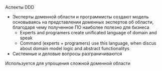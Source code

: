 Аспекты DDD
- Эксперты доменной области и программисты создают модель основываясь на представлении доменных экспертов об области, благодаря чему полученное ПО наиболее полезно для бизнеса
	- Experts and programers create unificated language of domain and speak
	- Command (experts + programers) use this language, when discus about domain model logic and abstract functionalitys
- Системные и деловые вопросы разграничиваются

Используется для упрощения сложной доменной области